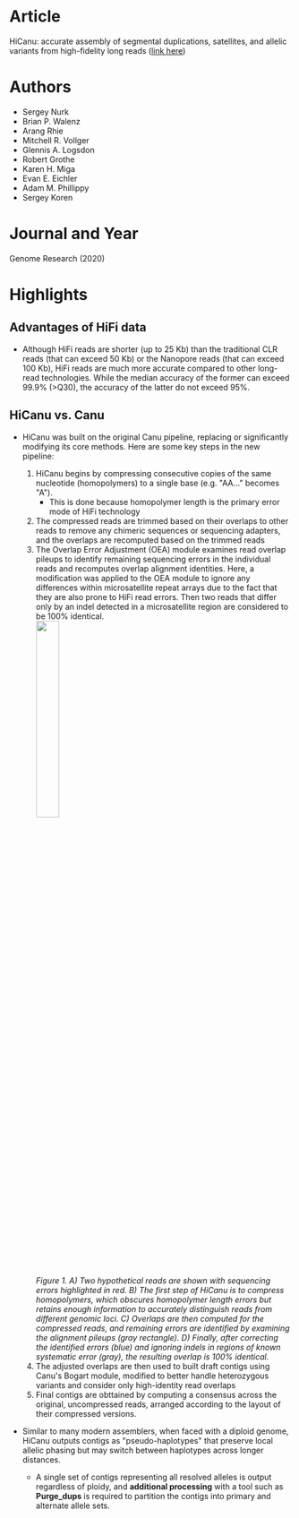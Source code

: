 # Article  
HiCanu: accurate assembly of segmental duplications, satellites, and allelic variants from high-fidelity long reads ([link here](https://doi.org/10.1101/gr.263566.120))  

# Authors  
* Sergey Nurk
* Brian P. Walenz
* Arang Rhie
* Mitchell R. Vollger
* Glennis A. Logsdon
* Robert Grothe
* Karen H. Miga
* Evan E. Eichler
* Adam M. Phillippy
* Sergey Koren

# Journal and Year  
Genome Research (2020)  

# Highlights  
## Advantages of HiFi data  
* Although HiFi reads are shorter (up to 25 Kb) than the traditional CLR reads (that can exceed 50 Kb) or the Nanopore reads (that can exceed 100 Kb), HiFi reads are much more accurate compared to other long-read technologies. While the median accuracy of the former can exceed 99.9% (>Q30), the accuracy of the latter do not exceed 95%. 
## HiCanu vs. Canu  
* HiCanu was built on the original Canu pipeline, replacing or significantly modifying its core methods. Here are some key steps in the new pipeline:  
    1. HiCanu begins by compressing consecutive copies of the same nucleotide (homopolymers) to a single base (e.g. "AA..." becomes "A").  
        * This is done because homopolymer length is the primary error mode of HiFi technology  
    2. The compressed reads are trimmed based on their overlaps to other reads to remove any chimeric sequences or sequencing adapters, and the overlaps are recomputed based on the trimmed reads
    3. The Overlap Error Adjustment (OEA) module examines read overlap pileups to identify remaining sequencing errors in the individual reads and recomputes overlap alignment identities. Here, a modification was applied to the OEA module to ignore any differences within microsatellite repeat arrays due to the fact that they are also prone to HiFi read errors. Then two reads that differ only by an indel detected in a microsatellite region are considered to be 100% identical.   
    <img src="https://user-images.githubusercontent.com/22843614/92035046-826d9480-ed44-11ea-8427-316d65319521.png" width=30%></img>  
    *Figure 1. A) Two hypothetical reads are shown with sequencing errors highlighted in red. B) The first step of HiCanu is to compress homopolymers, which obscures homopolymer length errors but retains enough information to accurately distinguish reads from different genomic loci. C) Overlaps are then computed for the compressed reads, and remaining errors are identified by examining the alignment pileups (gray rectangle). D) Finally, after correcting the identified errors (blue) and ignoring indels in regions of known systematic error (gray), the resulting overlap is 100% identical.*  
    4. The adjusted overlaps are then used to built draft contigs using Canu's Bogart module, modified to better handle heterozygous variants and consider only high-identity read overlaps  
    5. Final contigs are obttained by computing a consensus across the original, uncompressed reads, arranged according to the layout of their compressed versions. 

* Similar to many modern assemblers, when faced with a diploid genome, HiCanu outputs contigs as "pseudo-haplotypes" that preserve local allelic phasing but may switch between haplotypes across longer distances.
    * A single set of contigs representing all resolved alleles is output regardless of ploidy, and **additional processing** with a tool such as **Purge_dups** is required to partition the contigs into primary and alternate allele sets.  

